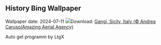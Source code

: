 ## History Bing Wallpaper
Wallpaper date: 2024-07-11
![](https://www.bing.com/th?id=OHR.GangiSicily_EN-IN6038695994_UHD.jpg&w=1000)Download: [Gangi, Sicily, Italy (© Andrea Caruso/Amazing Aerial Agency)](https://www.bing.com/th?id=OHR.GangiSicily_EN-IN6038695994_UHD.jpg)

Auto get programm by LtgX
